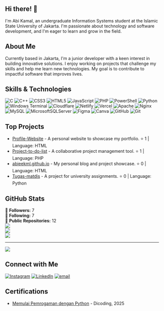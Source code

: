 ## Hi there! 👋

I'm Abi Kamal, an undergraduate Information Systems student at the Islamic State University of Jakarta. I'm passionate about technology and software development, and I'm eager to learn and grow in the field.

## About Me

Currently based in Jakarta, I'm a junior developer with a keen interest in building innovative solutions. I enjoy working on projects that challenge my skills and help me learn new technologies. My goal is to contribute to impactful software that improves lives.

## Skills & Technologies

![C](https://img.shields.io/badge/c-%2300599C.svg?style=for-the-badge&logo=c&logoColor=white) ![C++](https://img.shields.io/badge/c++-%2300599C.svg?style=for-the-badge&logo=c%2B%2B&logoColor=white) ![CSS3](https://img.shields.io/badge/css3-%231572B6.svg?style=for-the-badge&logo=css3&logoColor=white) ![HTML5](https://img.shields.io/badge/html5-%23E34F26.svg?style=for-the-badge&logo=html5&logoColor=white) ![JavaScript](https://img.shields.io/badge/javascript-%23323330.svg?style=for-the-badge&logo=javascript&logoColor=%23F7DF1E) ![PHP](https://img.shields.io/badge/php-%23777BB4.svg?style=for-the-badge&logo=php&logoColor=white) ![PowerShell](https://img.shields.io/badge/PowerShell-%235391FE.svg?style=for-the-badge&logo=powershell&logoColor=white) ![Python](https://img.shields.io/badge/python-3670A0?style=for-the-badge&logo=python&logoColor=ffdd54) ![Windows Terminal](https://img.shields.io/badge/Windows%20Terminal-%234D4D4D.svg?style=for-the-badge&logo=windows-terminal&logoColor=white) ![Cloudflare](https://img.shields.io/badge/Cloudflare-F38020?style=for-the-badge&logo=Cloudflare&logoColor=white) ![Netlify](https://img.shields.io/badge/netlify-%23000000.svg?style=for-the-badge&logo=netlify&logoColor=#00C7B7) ![Vercel](https://img.shields.io/badge/vercel-%23000000.svg?style=for-the-badge&logo=vercel&logoColor=white) ![Apache](https://img.shields.io/badge/apache-%23D42029.svg?style=for-the-badge&logo=apache&logoColor=white) ![Nginx](https://img.shields.io/badge/nginx-%23009639.svg?style=for-the-badge&logo=nginx&logoColor=white) ![MySQL](https://img.shields.io/badge/mysql-4479A1.svg?style=for-the-badge&logo=mysql&logoColor=white) ![MicrosoftSQLServer](https://img.shields.io/badge/Microsoft%20SQL%20Server-CC2927?style=for-the-badge&logo=microsoft%20sql%20server&logoColor=white) ![Figma](https://img.shields.io/badge/figma-%23F24E1E.svg?style=for-the-badge&logo=figma&logoColor=white) ![Canva](https://img.shields.io/badge/Canva-%2300C4CC.svg?style=for-the-badge&logo=Canva&logoColor=white) ![GitHub](https://img.shields.io/badge/github-%23121011.svg?style=for-the-badge&logo=github&logoColor=white) ![Git](https://img.shields.io/badge/git-%23F05033.svg?style=for-the-badge&logo=git&logoColor=white)

## Top Projects

- [Profile-Website](https://github.com/abieekml/Profile-Website) - A personal website to showcase my portfolio. ⭐️ 1 | Language: HTML 
- [Project-to-do-list](https://github.com/abieekml/Project-to-do-list) - A collaborative project management tool. ⭐️ 1 | Language: PHP 
- [abieekml.github.io](https://github.com/abieekml/abieekml.github.io) - My personal blog and project showcase. ⭐️ 0 | Language: HTML 
- [Tugas-matdis](https://github.com/abieekml/Tugas-matdis) - A project for university assignments. ⭐️ 0 | Language: Python

## GitHub Stats

👤 **Followers:** 7  
🔗 **Following:** 7  
📁 **Public Repositories:** 12  
![](https://github-readme-stats.vercel.app/api?username=abieekml&theme=tokyonight&hide_border=false&include_all_commits=false&count_private=false)<br/>
![](https://nirzak-streak-stats.vercel.app/?user=abieekml&theme=tokyonight&hide_border=false)<br/>
![](https://github-readme-stats.vercel.app/api/top-langs/?username=abieekml&theme=tokyonight&hide_border=false&include_all_commits=false&count_private=false&layout=compact)

---
[![](https://visitcount.itsvg.in/api?id=abieekml&icon=0&color=0)](https://visitcount.itsvg.in)


## Connect with Me

[![Instagram](https://img.shields.io/badge/Instagram-%23E4405F.svg?logo=Instagram&logoColor=white)](https://instagram.com/abii.kamal) [![LinkedIn](https://img.shields.io/badge/LinkedIn-%230077B5.svg?logo=linkedin&logoColor=white)](https://linkedin.com/in/https://www.linkedin.com/in/abi-kamal-29821731b/) [![email](https://img.shields.io/badge/Email-D14836?logo=gmail&logoColor=white)](mailto:abii.kamal14@gmail.com) 

## Certifications

- [Memulai Pemrogaman dengan Python](https://www.dicoding.com/certificates/4EXG3EG9DZRL) - Dicoding, 2025
